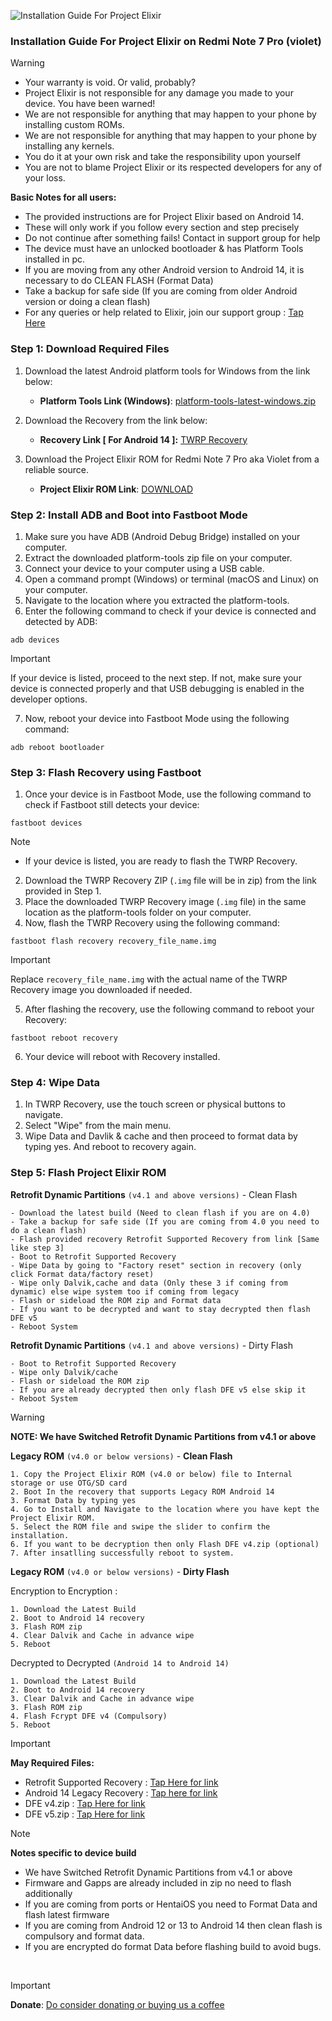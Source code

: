 ![Installation Guide For Project Elixir](https://i.imgur.com/42LxtAl.png)

### Installation Guide For Project Elixir on Redmi Note 7 Pro (violet)

> [!Warning]
> * Your warranty is void. Or valid, probably?
> * Project Elixir is not responsible for any damage you made to your device. You have been warned!
> * We are not responsible for anything that may happen to your phone by installing custom ROMs.
> * We are not responsible for anything that may happen to your phone by installing any kernels.
> * You do it at your own risk and take the responsibility upon yourself
> * You are not to blame Project Elixir or its respected developers for any of your loss.
>
> **Basic Notes for all users:**  
> * The provided instructions are for Project Elixir based on Android 14.
> * These will only work if you follow every section and step precisely
> * Do not continue after something fails! Contact in support group for help
> * The device must have an unlocked bootloader & has Platform Tools installed in pc.
> * If you are moving from any other Android version to Android 14, it is necessary to do CLEAN FLASH (Format Data)
> * Take a backup for safe side (If you are coming from older Android version or doing a clean flash)
> * For any queries or help related to Elixir, join our support group : [Tap Here](https://telegram.me/Elixir_Discussion)  

### Step 1: Download Required Files
1. Download the latest Android platform tools for Windows from the link below:
   - **Platform Tools Link (Windows)**: [platform-tools-latest-windows.zip](https://dl.google.com/android/repository/platform-tools-latest-windows.zip)

2. Download the Recovery from the link below:
   - **Recovery Link [ For Android 14 ]:** [TWRP Recovery](https://www.pling.com/p/1623145/)

3. Download the Project Elixir ROM for Redmi Note 7 Pro aka Violet from a reliable source.
   - **Project Elixir ROM Link**: [DOWNLOAD](https://projectelixiros.com/device/violet)

### Step 2: Install ADB and Boot into Fastboot Mode
1. Make sure you have ADB (Android Debug Bridge) installed on your computer. 
2. Extract the downloaded platform-tools zip file on your computer.
3. Connect your device to your computer using a USB cable.
4. Open a command prompt (Windows) or terminal (macOS and Linux) on your computer.
5. Navigate to the location where you extracted the platform-tools.
6. Enter the following command to check if your device is connected and detected by ADB:
```
adb devices
```
> [!Important]
> If your device is listed, proceed to the next step. If not, make sure your device is connected properly and that USB debugging is enabled in the developer options.
7. Now, reboot your device into Fastboot Mode using the following command:
```
adb reboot bootloader
```

### Step 3: Flash Recovery using Fastboot
1. Once your device is in Fastboot Mode, use the following command to check if Fastboot still detects your device:
```
fastboot devices
```
> [!Note] 
> - If your device is listed, you are ready to flash the TWRP Recovery.
2. Download the TWRP Recovery ZIP (`.img` file will be in zip) from the link provided in Step 1.
3. Place the downloaded TWRP Recovery image (`.img` file) in the same location as the platform-tools folder on your computer.
4. Now, flash the TWRP Recovery using the following command:
```
fastboot flash recovery recovery_file_name.img
```
> [!Important]
> Replace `recovery_file_name.img` with the actual name of the TWRP Recovery image you downloaded if needed.
5. After flashing the recovery, use the following command to reboot your Recovery:
```
fastboot reboot recovery
```
6. Your device will reboot with Recovery installed.

### Step 4: Wipe Data
1. In TWRP Recovery, use the touch screen or physical buttons to navigate.
2. Select "Wipe" from the main menu.
3. Wipe Data and Davlik & cache and then proceed to format data by typing yes. And reboot to recovery again.

### Step 5: Flash Project Elixir ROM

**Retrofit Dynamic Partitions** `(v4.1 and above versions)` - Clean Flash
```
- Download the latest build (Need to clean flash if you are on 4.0)
- Take a backup for safe side (If you are coming from 4.0 you need to do a clean flash)
- Flash provided recovery Retrofit Supported Recovery from link [Same like step 3]
- Boot to Retrofit Supported Recovery 
- Wipe Data by going to "Factory reset" section in recovery (only click Format data/factory reset)
﻿﻿- Wipe only Dalvik,cache and data (Only these 3 if coming from dynamic) else wipe system too if coming from legacy
﻿﻿- Flash or sideload the ROM zip and Format data
- If you want to be decrypted and want to stay decrypted then flash DFE v5
- Reboot System
```

**Retrofit Dynamic Partitions** `(v4.1 and above versions)` - Dirty Flash
```
- Boot to Retrofit Supported Recovery
- Wipe only Dalvik/cache
- Flash or sideload the ROM zip
﻿﻿- If you are already decrypted then only flash DFE v5 else skip it
- Reboot System
```
> [!Warning]
> **NOTE: We have Switched Retrofit Dynamic Partitions from v4.1 or above**

**Legacy ROM** `(v4.0 or below versions)` - **Clean Flash**
```
1. Copy the Project Elixir ROM (v4.0 or below) file to Internal storage or use OTG/SD card
2. Boot In the recovery that supports Legacy ROM Android 14
3. Format Data by typing yes
4. Go to Install and Navigate to the location where you have kept the Project Elixir ROM.
5. Select the ROM file and swipe the slider to confirm the installation.
6. If you want to be decryption then only Flash DFE v4.zip (optional)
7. After insatlling successfully reboot to system.
```

**Legacy ROM** `(v4.0 or below versions)` - **Dirty Flash**

Encryption to Encryption :
```
1. Download the Latest Build
2. Boot to Android 14 recovery
3. Flash ROM zip
4. Clear Dalvik and Cache in advance wipe
5. Reboot
```

Decrypted to Decrypted `(Android 14 to Android 14)`
```
1. Download the Latest Build
2. Boot to Android 14 recovery
3. Clear Dalvik and Cache in advance wipe
3. Flash ROM zip
4. Flash Fcrypt DFE v4 (Compulsory)
5. Reboot
```

> [!Important]
> **May Required Files:**
> * Retrofit Supported Recovery : [Tap Here for link](https://sourceforge.net/projects/project-elixir/files/fourteen/violet/recovery/twrp-violet-20240209-casefolding.img/download)
> * Android 14 Legacy Recovery : [Tap here for link](https://sourceforge.net/projects/project-elixir/files/fourteen/violet/recovery/recovery.img/download)
> * DFE v4.zip : [Tap Here for link](https://sourceforge.net/projects/project-elixir/files/fourteen/violet/dfe/DFE%20v4.zip/download)
> * DFE v5.zip : [Tap Here for link](https://sourceforge.net/projects/project-elixir/files/fourteen/violet/dfe/DFE%20v5.zip/download)


> [!Note] 
> **Notes specific to device build**
> * We have Switched Retrofit Dynamic Partitions from v4.1 or above
> * Firmware and Gapps are already included in zip no need to flash additionally
> * If you are coming from ports or HentaiOS you need to Format Data and flash latest firmware
> * If you are coming from Android 12 or 13 to Android 14 then clean flash is compulsory and format data.
> * If you are encrypted do format Data before flashing build to avoid bugs.

<br>

> [!Important]
> **Donate**: [Do consider donating or buying us a coffee](https://projectelixiros.com/donate)
